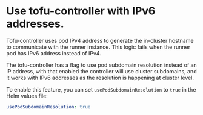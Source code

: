# Use tofu-controller with IPv6 addresses.

Tofu-controller uses pod IPv4 address to generate the in-cluster hostname to
communicate with the runner instance. This logic fails when the runner pod has
IPv6 address instead of IPv4.

The tofu-controller has a flag to use pod subdomain resolution instead of an IP
address, with that enabled the controller will use cluster subdomains, and it
works with IPv6 addresses as the resolution is happening at cluster level.

To enable this feature, you can set `usePodSubdomainResolution` to `true` in the
Helm values file:

```yaml
usePodSubdomainResolution: true
```
